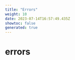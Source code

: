 ```yaml
---
title: "Errors"
weight: 10
date: 2023-07-14T16:57:49.435Z
showtoc: false
generated: true
---
```

<!-- This file was generated from the Vendure source. Do not modify. Instead, re-run the "docs:build" script -->


# errors